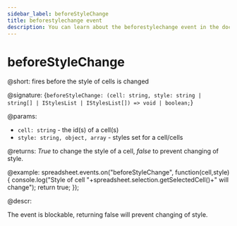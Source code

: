 ```yaml
---
sidebar_label: beforeStyleChange
title: beforestylechange event
description: You can learn about the beforestylechange event in the documentation of the DHTMLX JavaScript Spreadsheet library. Browse developer guides and API reference, try out code examples and live demos, and download a free 30-day evaluation version of DHTMLX Spreadsheet.
---
```


# beforeStyleChange

@short: fires before the style of cells is changed

@signature: {`beforeStyleChange: (cell: string, style: string | string[] | IStylesList | IStylesList[]) => void | boolean;`}

@params:
- `cell: string` - the id(s) of a cell(s)
- `style: string, object, array` - styles set for a cell/cells

@returns:
*True* to change the style of a cell, *false* to prevent changing of style.

@example:
spreadsheet.events.on("beforeStyleChange", function(cell,style){
console.log("Style of cell "+spreadsheet.selection.getSelectedCell()+" will change");
	return true;
});

@descr:

The event is blockable, returning false will prevent changing of style.
